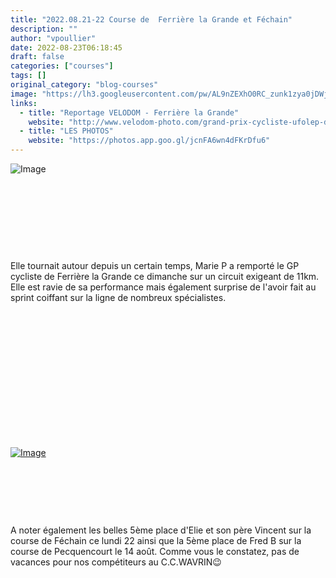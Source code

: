 ```yaml
---
title: "2022.08.21-22 Course de  Ferrière la Grande et Féchain"
description: ""
author: "vpoullier"
date: 2022-08-23T06:18:45
draft: false
categories: ["courses"]
tags: []
original_category: "blog-courses"
image: "https://lh3.googleusercontent.com/pw/AL9nZEXhO0RC_zunk1zya0jDWjKjOdPZh-MT4zoyhgNP3q9ryEgTI6kOk_ZqhvsFRJkIXPyKJazTRhegswhiwS3iJQmPx0jkvor0GF3Py15KQ4lwelqetDt_vKnRoC1RQEz6I8fRkGrtWwJWnQnIusgDY3sTow=w1024-h576-no?authuser=0"
links:
  - title: "Reportage VELODOM - Ferrière la Grande"
    website: "http://www.velodom-photo.com/grand-prix-cycliste-ufolep-de-ferriere-la-grande-2eme-4eme-cat-minimes-feminines.html"
  - title: "LES PHOTOS"
    website: "https://photos.app.goo.gl/jcnFA6wn4dFKrDfu6"
---
```


![Image](https://lh3.googleusercontent.com/pw/AL9nZEU62_4yydqzq7ZWQWxi_qB6aeLiLKbtrYugJTny5cIep4AU3nykq8T98vyLLG_mrfqUPgUkxzc0aslgvfN5Lkw-o3EG6gShDwgynKPVWX3_tJREfhlW6G6jMRpdMhGyporysGJ7l7bg3-dESYoNri7olA=w703-h937-no?authuser=0)

&nbsp;

&nbsp;

&nbsp;

&nbsp;

Elle tournait autour depuis un certain temps, Marie P a remporté le GP cycliste de Ferrière la Grande ce dimanche sur un circuit exigeant de 11km. Elle est ravie de sa performance mais également surprise de l'avoir fait au sprint coiffant sur la ligne de nombreux spécialistes.

&nbsp;

&nbsp;&nbsp;

&nbsp;

&nbsp;

&nbsp;

&nbsp;

&nbsp;&nbsp;

[![Image](https://lh3.googleusercontent.com/pw/AL9nZEVDkNq8UOzgxafoEkJWTVrVNhdeKCL24awdsCPKBJxsctyZ4ZE01X0gQr5LMDCLPcYtM8b3nl8Ny7mXpETeXT7k4GNnNtdMzYRyMuWRxRbIPoZxs_Y6Z-46Fa-8TdiaOgSf05lQbOgVdPojJhPXCcmjdQ=w1600-h900-no?authuser=0)](https://lh3.googleusercontent.com/pw/AL9nZEVDkNq8UOzgxafoEkJWTVrVNhdeKCL24awdsCPKBJxsctyZ4ZE01X0gQr5LMDCLPcYtM8b3nl8Ny7mXpETeXT7k4GNnNtdMzYRyMuWRxRbIPoZxs_Y6Z-46Fa-8TdiaOgSf05lQbOgVdPojJhPXCcmjdQ=w1600-h900-no?authuser=0)

&nbsp;

&nbsp;

&nbsp;

A noter également les belles 5ème place d'Elie et son père Vincent sur la course de Féchain ce lundi 22 ainsi que la 5ème place de Fred B sur la course de Pecquencourt le 14 août. Comme vous le constatez, pas de vacances pour nos compétiteurs au C.C.WAVRIN😉